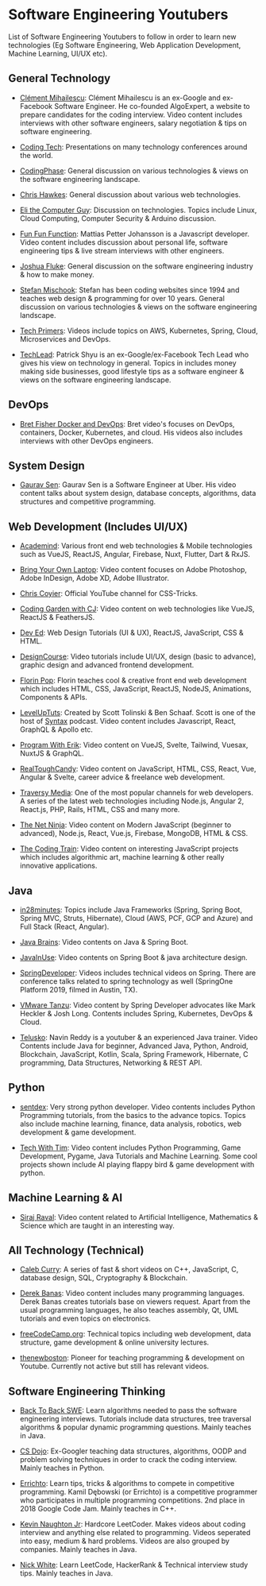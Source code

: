 # Software Engineering Youtubers
List of Software Engineering Youtubers to follow in order to learn new technologies (Eg Software Engineering, Web Application Development, Machine Learning, UI/UX etc).


## General Technology
- [Clément Mihailescu](https://www.youtube.com/channel/UCaO6VoaYJv4kS-TQO_M-N_g): Clément Mihailescu is an ex-Google and ex-Facebook Software Engineer. He co-founded AlgoExpert, a website to prepare candidates for the coding interview. Video content includes interviews with other software engineers, salary negotiation & tips on software engineering.

- [Coding Tech](https://www.youtube.com/channel/UCtxCXg-UvSnTKPOzLH4wJaQ/featured): Presentations on many technology conferences around the world.

- [CodingPhase](https://www.youtube.com/channel/UC46wWUso9H5KPQcoL9iE3Ug/featured): General discussion on various technologies & views on the software engineering landscape.

- [Chris Hawkes](https://www.youtube.com/user/noobtoprofessional/featured): General discussion about various web technologies.

- [Eli the Computer Guy](https://www.youtube.com/user/elithecomputerguy/featured): Discussion on technologies. Topics include Linux, Cloud Computing, Computer Security & Arduino discussion.

- [Fun Fun Function](https://www.youtube.com/channel/UCO1cgjhGzsSYb1rsB4bFe4Q/featured): Mattias Petter Johansson is a Javascript developer. Video content includes discussion about personal life, software engineering tips & live stream interviews with other engineers.

- [Joshua Fluke](https://www.youtube.com/user/Tychos1/featured): General discussion on the software engineering industry & how to make money.

- [Stefan Mischook](https://www.youtube.com/user/killerphp/featured): Stefan has been coding websites since 1994 and teaches web design & programming for over 10 years. General discussion on various technologies & views on the software engineering landscape.

- [Tech Primers](https://www.youtube.com/channel/UCB12jjYsYv-eipCvBDcMbXw/featured): Videos include topics on AWS, Kubernetes, Spring, Cloud, Microservices and DevOps.

- [TechLead](https://www.youtube.com/channel/UC4xKdmAXFh4ACyhpiQ_3qBw/featured): Patrick Shyu is an ex-Google/ex-Facebook Tech Lead who gives his view on technology in general. Topics in includes money making side businesses, good lifestyle tips as a software engineer & views on the software engineering landscape.

## DevOps
- [Bret Fisher Docker and DevOps](https://www.youtube.com/channel/UC0NErq0RhP51iXx64ZmyVfg/featured): Bret video's focuses on DevOps, containers, Docker, Kubernetes, and cloud. His videos also includes interviews with other DevOps engineers.

## System Design
- [Gaurav Sen](https://www.youtube.com/channel/UCRPMAqdtSgd0Ipeef7iFsKw/featured): Gaurav Sen is a Software Engineer at Uber. His video content talks about system design, database concepts, algorithms, data structures and competitive programming.

## Web Development (Includes UI/UX)
- [Academind](https://www.youtube.com/channel/UCSJbGtTlrDami-tDGPUV9-w/featured): Various front end web technologies & Mobile technologies such as VueJS, ReactJS, Angular, Firebase, Nuxt, Flutter, Dart & RxJS.

- [Bring Your Own Laptop](https://www.youtube.com/user/BringYourOwnLaptop/featured): Video content focuses on Adobe Photoshop, Adobe InDesign, Adobe XD, Adobe Illustrator.

- [Chris Coyier](https://www.youtube.com/user/realcsstricks/featured): Official YouTube channel for CSS-Tricks.

- [Coding Garden with CJ](https://www.youtube.com/channel/UCLNgu_OupwoeESgtab33CCw): Video content on web technologies like VueJS, ReactJS & FeathersJS.

- [Dev Ed](https://www.youtube.com/channel/UClb90NQQcskPUGDIXsQEz5Q/featured): Web Design Tutorials (UI & UX), ReactJS, JavaScript, CSS & HTML.

- [DesignCourse](https://www.youtube.com/channel/UCVyRiMvfUNMA1UPlDPzG5Ow): Video tutorials include UI/UX, design (basic to advance), graphic design and advanced frontend development.

- [Florin Pop](https://www.youtube.com/channel/UCeU-1X402kT-JlLdAitxSMA): Florin teaches cool & creative front end web development which includes HTML, CSS, JavaScript, ReactJS, NodeJS, Animations, Components & APIs.

- [LevelUpTuts](https://www.youtube.com/user/LevelUpTuts/featured): Created by Scott Tolinski & Ben Schaaf. Scott is one of the host of [Syntax](https://syntax.fm/) podcast. Video content includes Javascript, React, GraphQL & Apollo etc.

- [Program With Erik](https://www.youtube.com/channel/UCshZ3rdoCLjDYuTR_RBubzw/featured): Video content on VueJS, Svelte, Tailwind, Vuesax, NuxtJS & GraphQL.

- [RealToughCandy](https://www.youtube.com/channel/UC54NcJvLCvM2CNaBjd5j6HA/featured): Video content on JavaScript, HTML, CSS, React, Vue, Angular & Svelte, career advice & freelance web development.

- [Traversy Media](https://www.youtube.com/channel/UC29ju8bIPH5as8OGnQzwJyA): One of the most popular channels for web developers. A series of the latest web technologies including Node.js, Angular 2, React.js, PHP, Rails, HTML, CSS and many more.

- [The Net Ninja](https://www.youtube.com/channel/UCW5YeuERMmlnqo4oq8vwUpg): Video content on Modern JavaScript (beginner to advanced), Node.js, React, Vue.js, Firebase, MongoDB, HTML & CSS.

- [The Coding Train](https://www.youtube.com/user/shiffman): Video content on interesting JavaScript projects which includes algorithmic art, machine learning & other really innovative applications. 

## Java
- [in28minutes](https://www.youtube.com/channel/UCLz7LG4YVi7_iyk4yOARcxA): Topics include Java Frameworks (Spring, Spring Boot, Spring MVC, Struts, Hibernate), Cloud (AWS, PCF, GCP and Azure) and Full Stack (React, Angular).

- [Java Brains](https://www.youtube.com/channel/UCYt1sfh5464XaDBH0oH_o7Q): Video contents on Java & Spring Boot.

- [JavaInUse](https://www.youtube.com/channel/UCbz69gWlMmsIn-jiIm6mGfg/featured): Video contents on Spring Boot & java architecture design. 

- [SpringDeveloper](https://www.youtube.com/user/SpringSourceDev/featured): Videos includes technical videos on Spring. There are conference talks related to spring technology as well (SpringOne Platform 2019, filmed in Austin, TX).

- [VMware Tanzu](https://www.youtube.com/user/goPivotal/featured): Video content by Spring Developer advocates like Mark Heckler & Josh Long. Contents includes Spring, Kubernetes, DevOps & Cloud.

- [Telusko](https://www.youtube.com/channel/UC59K-uG2A5ogwIrHw4bmlEg): Navin Reddy is a youtuber & an experienced Java trainer. Video Contents include Java for beginner, Advanced Java, Python, Android, Blockchain, JavaScript, Kotlin, Scala, Spring Framework, Hibernate, C programming, Data Structures, Networking & REST API.

## Python
- [sentdex](https://www.youtube.com/user/sentdex): Very strong python developer. Video contents includes Python Programming tutorials, from the basics to the advance topics. Topics also include machine learning, finance, data analysis, robotics, web development & game development.

- [Tech With Tim](https://www.youtube.com/channel/UC4JX40jDee_tINbkjycV4Sg/featured): Video content includes Python Programming, Game Development, Pygame, Java Tutorials and Machine Learning. Some cool projects shown include AI playing flappy bird & game development with python.

## Machine Learning & AI
- [Siraj Raval](https://www.youtube.com/channel/UCWN3xxRkmTPmbKwht9FuE5A): Video content related to Artificial Intelligence, Mathematics & Science which are taught in an interesting way.

## All Technology (Technical)
- [Caleb Curry](https://www.youtube.com/user/CalebTheVideoMaker2/featured): A series of fast & short videos on C++, JavaScript, C, database design, SQL, Cryptography & Blockchain.

- [Derek Banas](https://www.youtube.com/user/derekbanas/featured): Video content includes many programming languages. Derek Banas creates tutorials base on viewers request. Apart from the usual programming languages, he also teaches assembly, Qt, UML tutorials and even topics on electronics.

- [freeCodeCamp.org](https://www.youtube.com/channel/UC8butISFwT-Wl7EV0hUK0BQ): Technical topics including web development, data structure, game development & online university lectures.

- [thenewboston](https://www.youtube.com/channel/UCJbPGzawDH1njbqV-D5HqKw): Pioneer for teaching programming & development on Youtube. Currently not active but still has relevant videos.

## Software Engineering Thinking
- [Back To Back SWE](https://www.youtube.com/channel/UCmJz2DV1a3yfgrR7GqRtUUA): Learn algorithms needed to pass the software engineering interviews. Tutorials include data structures, tree traversal algorithms & popular dynamic programming questions. Mainly teaches in Java.

- [CS Dojo](https://www.youtube.com/channel/UCxX9wt5FWQUAAz4UrysqK9A/featured): Ex-Googler teaching data structures, algorithms, OODP and problem solving techniques in order to crack the coding interview. Mainly teaches in Python.

- [Errichto](https://www.youtube.com/channel/UCBr_Fu6q9iHYQCh13jmpbrg/featured): Learn tips, tricks & algorithms to compete in competitive programming. Kamil Dębowski (or Errichto) is a competitive programmer who participates in multiple programming competitions. 2nd place in 2018 Google Code Jam. Mainly teaches in C++.

- [Kevin Naughton Jr](https://www.youtube.com/channel/UCKvwPt6BifPP54yzH99ff1g): Hardcore LeetCoder. Makes videos about coding interview and anything else related to programming. Videos seperated into easy, medium & hard problems. Videos are also grouped by companies. Mainly teaches in Java.

- [Nick White](https://www.youtube.com/channel/UC1fLEeYICmo3O9cUsqIi7HA): Learn LeetCode, HackerRank & Technical interview study tips. Mainly teaches in Java.